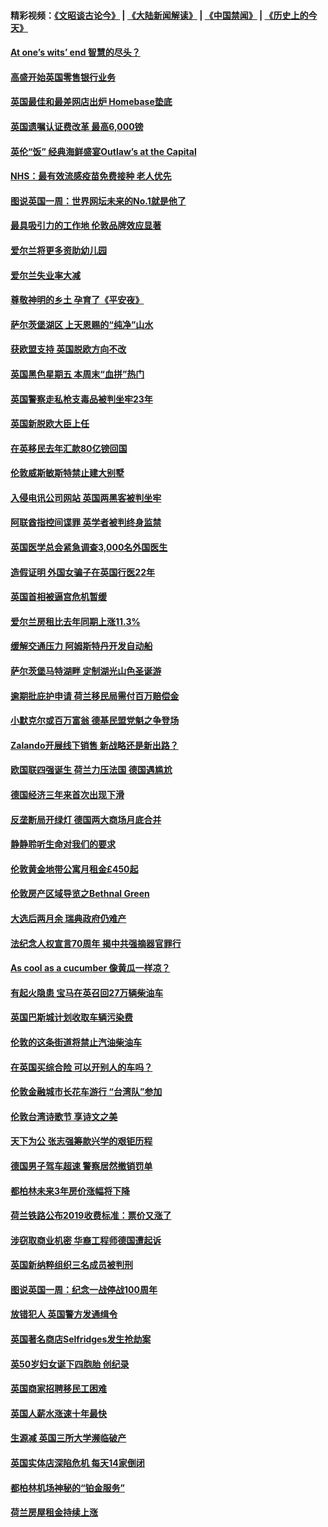 #### 精彩视频：[《文昭谈古论今》](https://github.com/gfw-breaker/wenzhao/blob/master/README.md?t=11251532) | [《大陆新闻解读》](https://github.com/gfw-breaker/ntdtv-comedy/blob/master/README.md?t=11251532) | [《中国禁闻》](https://github.com/gfw-breaker/ntdtv-news/blob/master/README.md?t=11251532) | [《历史上的今天》](https://github.com/gfw-breaker/today-in-history/blob/master/README.md?t=11251532) 

#### [At one’s wits’ end 智慧的尽头？](../pages/nsc974/n10871446.md?t=11251532) 

#### [高盛开始英国零售银行业务](../pages/nsc974/n10871431.md?t=11251532) 

#### [英国最佳和最差网店出炉 Homebase垫底](../pages/nsc974/n10871402.md?t=11251532) 

#### [英国遗嘱认证费改革 最高6,000镑](../pages/nsc974/n10871381.md?t=11251532) 

#### [英伦“饭” 经典海鲜盛宴Outlaw’s at the Capital](../pages/nsc974/n10871348.md?t=11251532) 

#### [NHS：最有效流感疫苗免费接种 老人优先](../pages/nsc974/n10871342.md?t=11251532) 

#### [图说英国一周：世界网坛未来的No.1就是他了](../pages/nsc974/n10871298.md?t=11251532) 

#### [最具吸引力的工作地 伦敦品牌效应显著](../pages/nsc974/n10871267.md?t=11251532) 

#### [爱尔兰将更多资助幼儿园](../pages/nsc974/n10870662.md?t=11251532) 

#### [爱尔兰失业率大减](../pages/nsc974/n10870646.md?t=11251532) 

#### [尊敬神明的乡土 孕育了《平安夜》](../pages/nsc974/n10870591.md?t=11251532) 

#### [萨尔茨堡湖区 上天恩赐的“纯净”山水](../pages/nsc974/n10870541.md?t=11251532) 

#### [获欧盟支持 英国脱欧方向不改](../pages/nsc974/n10868925.md?t=11251532) 

#### [英国黑色星期五 本周末“血拼”热门](../pages/nsc974/n10869011.md?t=11251532) 

#### [英国警察走私枪支毒品被判坐牢23年](../pages/nsc974/n10869001.md?t=11251532) 

#### [英国新脱欧大臣上任](../pages/nsc974/n10868995.md?t=11251532) 

#### [在英移民去年汇款80亿镑回国](../pages/nsc974/n10868991.md?t=11251532) 

#### [伦敦威斯敏斯特禁止建大别墅](../pages/nsc974/n10868984.md?t=11251532) 

#### [入侵电讯公司网站 英国两黑客被判坐牢](../pages/nsc974/n10868975.md?t=11251532) 

#### [阿联酋指控间谍罪 英学者被判终身监禁](../pages/nsc974/n10868962.md?t=11251532) 

#### [英国医学总会紧急调查3,000名外国医生](../pages/nsc974/n10868955.md?t=11251532) 

#### [造假证明 外国女骗子在英国行医22年](../pages/nsc974/n10868930.md?t=11251532) 

#### [英国首相被逼宫危机暂缓](../pages/nsc974/n10868928.md?t=11251532) 

#### [爱尔兰房租比去年同期上涨11.3%](../pages/nsc974/n10868324.md?t=11251532) 

#### [缓解交通压力 阿姆斯特丹开发自动船](../pages/nsc974/n10868300.md?t=11251532) 

#### [萨尔茨堡马特湖畔 定制湖光山色圣诞游](../pages/nsc974/n10866159.md?t=11251532) 

#### [逾期批庇护申请 荷兰移民局需付百万赔偿金](../pages/nsc974/n10865847.md?t=11251532) 

#### [小默克尔或百万富翁 德基民盟党魁之争登场](../pages/nsc974/n10865739.md?t=11251532) 

#### [Zalando开展线下销售 新战略还是新出路？](../pages/nsc974/n10866031.md?t=11251532) 

#### [欧国联四强诞生 荷兰力压法国 德国遇尴尬](../pages/nsc974/n10865510.md?t=11251532) 

#### [德国经济三年来首次出现下滑](../pages/nsc974/n10864011.md?t=11251532) 

#### [反垄断局开绿灯 德国两大商场月底合并](../pages/nsc974/n10864060.md?t=11251532) 

#### [静静聆听生命对我们的要求](../pages/nsc974/n10863738.md?t=11251532) 

#### [伦敦黄金地带公寓月租金£450起](../pages/nsc974/n10861788.md?t=11251532) 

#### [伦敦房产区域导览之Bethnal Green](../pages/nsc974/n10862184.md?t=11251532) 

#### [大选后两月余 瑞典政府仍难产](../pages/nsc974/n10861579.md?t=11251532) 

#### [法纪念人权宣言70周年 揭中共强摘器官罪行](../pages/nsc974/n10860106.md?t=11251532) 

#### [As cool as a cucumber 像黄瓜一样凉？](../pages/nsc974/n10859489.md?t=11251532) 

#### [有起火隐患 宝马在英召回27万辆柴油车](../pages/nsc974/n10859484.md?t=11251532) 

#### [英国巴斯城计划收取车辆污染费](../pages/nsc974/n10859479.md?t=11251532) 

#### [伦敦的这条街道将禁止汽油柴油车](../pages/nsc974/n10859470.md?t=11251532) 

#### [在英国买综合险 可以开别人的车吗？](../pages/nsc974/n10859464.md?t=11251532) 

#### [伦敦金融城市长花车游行 “台湾队”参加](../pages/nsc974/n10858774.md?t=11251532) 

#### [伦敦台湾诗歌节 享诗文之美](../pages/nsc974/n10858757.md?t=11251532) 

#### [天下为公 张志强筹款兴学的艰钜历程](../pages/nsc974/n10858732.md?t=11251532) 

#### [德国男子驾车超速 警察居然撤销罚单](../pages/nsc974/n10856259.md?t=11251532) 

#### [都柏林未来3年房价涨幅将下降](../pages/nsc974/n10856230.md?t=11251532) 

#### [荷兰铁路公布2019收费标准：票价又涨了](../pages/nsc974/n10856218.md?t=11251532) 

#### [涉窃取商业机密 华裔工程师德国遭起诉](../pages/nsc974/n10854819.md?t=11251532) 

#### [英国新纳粹组织三名成员被判刑](../pages/nsc974/n10854209.md?t=11251532) 

#### [图说英国一周：纪念一战停战100周年](../pages/nsc974/n10854258.md?t=11251532) 

#### [放错犯人 英国警方发通缉令](../pages/nsc974/n10854253.md?t=11251532) 

#### [英国著名商店Selfridges发生抢劫案](../pages/nsc974/n10854242.md?t=11251532) 

#### [英50岁妇女诞下四胞胎 创纪录](../pages/nsc974/n10854237.md?t=11251532) 

#### [英国商家招聘移民工困难](../pages/nsc974/n10854233.md?t=11251532) 

#### [英国人薪水涨速十年最快](../pages/nsc974/n10854228.md?t=11251532) 

#### [生源减 英国三所大学濒临破产](../pages/nsc974/n10854219.md?t=11251532) 

#### [英国实体店深陷危机 每天14家倒闭](../pages/nsc974/n10854195.md?t=11251532) 

#### [都柏林机场神秘的“铂金服务”](../pages/nsc974/n10853840.md?t=11251532) 

#### [荷兰房屋租金持续上涨](../pages/nsc974/n10853784.md?t=11251532) 

